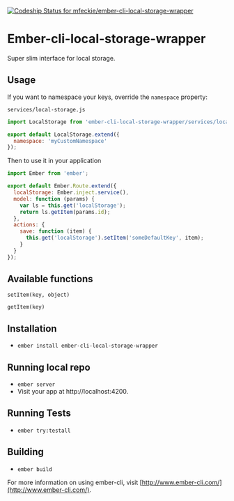 [ ![Codeship Status for mfeckie/ember-cli-local-storage-wrapper](https://codeship.com/projects/a197c120-ef37-0132-2d22-428b5d81b233/status?branch=master)](https://codeship.com/projects/84317)

# Ember-cli-local-storage-wrapper

Super slim interface for local storage.

## Usage
If you want to namespace your keys, override the `namespace` property:

`services/local-storage.js`

```js
import LocalStorage from 'ember-cli-local-storage-wrapper/services/local-storage-wrapper';

export default LocalStorage.extend({
  namespace: 'myCustomNamespace'
});
```

Then to use it in your application

```js
import Ember from 'ember';

export default Ember.Route.extend({
  localStorage: Ember.inject.service(),
  model: function (params) {
    var ls = this.get('localStorage');
    return ls.getItem(params.id);
  },
  actions: {
    save: function (item) {
      this.get('localStorage').setItem('someDefaultKey', item);
    }
  }
});
```

## Available functions

`setItem(key, object)`


`getItem(key)`



## Installation

* `ember install ember-cli-local-storage-wrapper`

## Running local repo

* `ember server`
* Visit your app at http://localhost:4200.

## Running Tests

* `ember try:testall`

## Building

* `ember build`

For more information on using ember-cli, visit [http://www.ember-cli.com/](http://www.ember-cli.com/).
